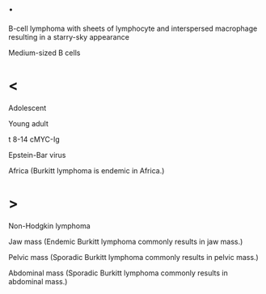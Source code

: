 # .

B-cell lymphoma with sheets of lymphocyte and interspersed macrophage resulting in a starry-sky appearance

Medium-sized B cells

# <

Adolescent

Young adult

t 8-14 cMYC-Ig

Epstein-Bar virus

Africa (Burkitt lymphoma is endemic in Africa.)

# >

Non-Hodgkin lymphoma

Jaw mass (Endemic Burkitt lymphoma commonly results in jaw mass.)

Pelvic mass (Sporadic Burkitt lymphoma commonly results in pelvic mass.)

Abdominal mass (Sporadic Burkitt lymphoma commonly results in abdominal mass.)
